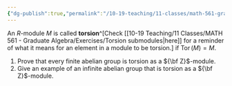 ```yaml
---
{"dg-publish":true,"permalink":"/10-19-teaching/11-classes/math-561-graduate-algebra/exercises/torsion-z-modules/","updated":"2024-10-07T13:02:10-07:00"}
---
```


An $R$-module $M$ is called **torsion**^[Check [[10-19 Teaching/11 Classes/MATH 561 - Graduate Algebra/Exercises/Torsion submodules\|here]] for a reminder of what it means for an element in a module to be torsion.] if $\operatorname{Tor}(M)=M$.
1. Prove that every finite abelian group is torsion as a ${\bf Z}$-module.
2. Give an example of an infinite abelian group that is torsion as a ${\bf Z}$-module.